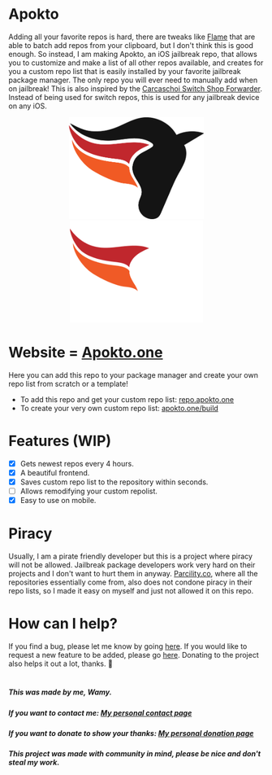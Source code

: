 # Apokto
Adding all your favorite repos is hard, there are tweaks like [Flame](http://cydia.saurik.com/package/com.aditkamath.flame/) that are able to batch add repos from your clipboard, but I don't think this is good enough. So instead, I am making Apokto, an iOS jailbreak repo, that allows you to customize and make a list of all other repos available, and creates for you a custom repo list that is easily installed by your favorite jailbreak package manager. The only repo you will ever need to manually add when on jailbreak! This is also inspired by the [Carcaschoi Switch Shop Forwarder](https://github.com/carcaschoi/tinfoil-json). Instead of being used for switch repos, this is used for any jailbreak device on any iOS.

<div align="center">
  <img src="/assets/darklogoapokto.png#gh-light-mode-only" height="200">
  <img src="/assets/lightlogoapokto.png#gh-dark-mode-only" height="200">
</div>

# Website = [Apokto.one](https://apokto.one)

Here you can add this repo to your package manager and create your own repo list from scratch or a template!
- To add this repo and get your custom repo list: [repo.apokto.one](https://repo.apokto.one)
- To create your very own custom repo list:  [apokto.one/build](https://apokto.one/build)

# Features (WIP)

- [x] Gets newest repos every 4 hours.
- [x] A beautiful frontend.
- [X] Saves custom repo list to the repository within seconds.
- [ ] Allows remodifying your custom repolist.
- [x] Easy to use on mobile.

# Piracy

Usually, I am a pirate friendly developer but this is a project where piracy will not be allowed. Jailbreak package developers work very hard on their projects and I don't want to hurt them in anyway. [Parcility.co](https://parcility.co/), where all the repositories essentially come from, also does not condone piracy in their repo lists, so I made it easy on myself and just not allowed it on this repo. 

# How can I help?

If you find a bug, please let me know by going [here](https://github.com/Wamy-Dev/Apokto/issues/new/choose). If you would like to request a new feature to be added, please go [here](https://github.com/Wamy-Dev/Apokto/issues/new/choose). Donating to the project also helps it out a lot, thanks. 🐎

#

##### This was made by me, Wamy.
##### If you want to contact me: [My personal contact page](https://homeonacloud.com/contact)
##### If you want to donate to show your thanks: [My personal donation page](https://homeonacloud.com/donate)
##### This project was made with community in mind, please be nice and don't steal my work.
